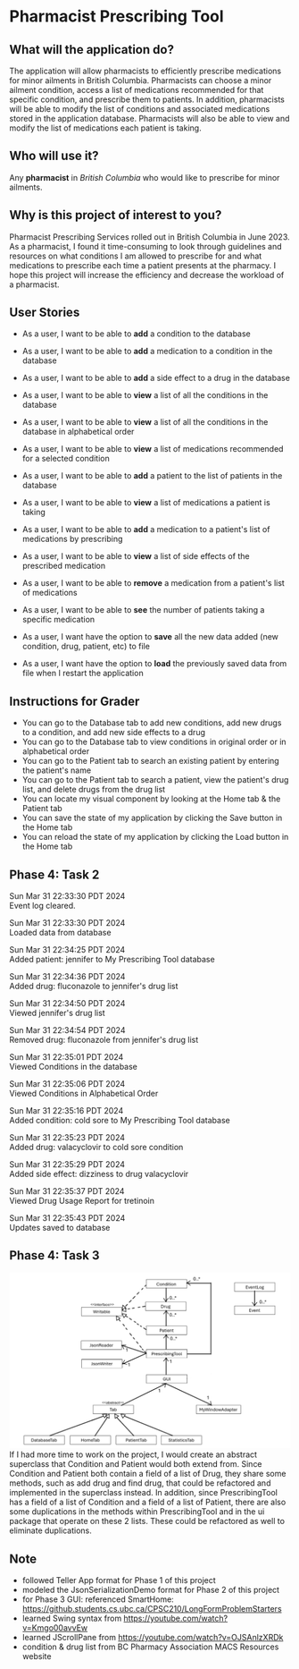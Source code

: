 # Pharmacist Prescribing Tool

## What will the application do?
The application will allow pharmacists to efficiently prescribe medications 
for minor ailments in British Columbia.
Pharmacists can choose a minor ailment condition, 
access a list of medications recommended for that specific condition, and prescribe them to patients.
In addition, pharmacists will be able to modify the list of conditions 
and associated medications stored in the application database. 
Pharmacists will also be able to view and modify the list of medications each patient is taking.

## Who will use it?
Any **pharmacist** in *British Columbia* who would like to prescribe for minor ailments.

## Why is this project of interest to you?
Pharmacist Prescribing Services rolled out in British Columbia in June 2023. 
As a pharmacist, I found it time-consuming to look through guidelines and resources on what conditions 
I am allowed to prescribe for and what medications to prescribe each time a patient presents at the pharmacy. 
I hope this project will increase the efficiency and decrease the workload of a pharmacist.

## User Stories
- As a user, I want to be able to **add** a condition to the database
- As a user, I want to be able to **add** a medication to a condition in the database
- As a user, I want to be able to **add** a side effect to a drug in the database
- As a user, I want to be able to **view** a list of all the conditions in the database
- As a user, I want to be able to **view** a list of all the conditions in the database in alphabetical order
- As a user, I want to be able to **view** a list of medications recommended for a selected condition
- As a user, I want to be able to **add** a patient to the list of patients in the database
- As a user, I want to be able to **view** a list of medications a patient is taking
- As a user, I want to be able to **add** a medication to a patient's list of medications by prescribing
- As a user, I want to be able to **view** a list of side effects of the prescribed medication
- As a user, I want to be able to **remove** a medication from a patient's list of medications
- As a user, I want to be able to **see** the number of patients taking a specific medication

- As a user, I want have the option to **save** all the new data added (new condition, drug, patient, etc) to file
- As a user, I want have the option to **load** the previously saved data from file when I restart the application

## Instructions for Grader
- You can go to the Database tab to add new conditions, add new drugs to a condition, and add new side effects to a drug
- You can go to the Database tab to view conditions in original order or in alphabetical order
- You can go to the Patient tab to search an existing patient by entering the patient's name
- You can go to the Patient tab to search a patient, view the patient's drug list, and delete drugs from the drug list
- You can locate my visual component by looking at the Home tab & the Patient tab
- You can save the state of my application by clicking the Save button in the Home tab
- You can reload the state of my application by clicking the Load button in the Home tab

## Phase 4: Task 2

Sun Mar 31 22:33:30 PDT 2024  
Event log cleared.

Sun Mar 31 22:33:30 PDT 2024  
Loaded data from database

Sun Mar 31 22:34:25 PDT 2024  
Added patient: jennifer to My Prescribing Tool database

Sun Mar 31 22:34:36 PDT 2024  
Added drug: fluconazole to jennifer's drug list

Sun Mar 31 22:34:50 PDT 2024  
Viewed jennifer's drug list

Sun Mar 31 22:34:54 PDT 2024  
Removed drug: fluconazole from jennifer's drug list

Sun Mar 31 22:35:01 PDT 2024  
Viewed Conditions in the database

Sun Mar 31 22:35:06 PDT 2024  
Viewed Conditions in Alphabetical Order

Sun Mar 31 22:35:16 PDT 2024  
Added condition: cold sore to My Prescribing Tool database

Sun Mar 31 22:35:23 PDT 2024  
Added drug: valacyclovir to cold sore condition

Sun Mar 31 22:35:29 PDT 2024  
Added side effect: dizziness to drug valacyclovir

Sun Mar 31 22:35:37 PDT 2024  
Viewed Drug Usage Report for tretinoin

Sun Mar 31 22:35:43 PDT 2024  
Updates saved to database

## Phase 4: Task 3
![UML_Design_Diagram.png](UML_Design_Diagram.png)
If I had more time to work on the project, I would create an abstract superclass that Condition and Patient would both extend from. Since Condition and Patient both contain a field of a list of Drug, they share some methods, such as add drug and find drug, that could be refactored and implemented in the superclass instead. In addition, since PrescribingTool has a field of a list of Condition and a field of a list of Patient, there are also some duplications in the methods within PrescribingTool and in the ui package that operate on these 2 lists. These could be refactored as well to eliminate duplications.



## Note
- followed Teller App format for Phase 1 of this project
- modeled the JsonSerializationDemo format for Phase 2 of this project
- for Phase 3 GUI: referenced SmartHome: https://github.students.cs.ubc.ca/CPSC210/LongFormProblemStarters
- learned Swing syntax from https://youtube.com/watch?v=Kmgo00avvEw
- learned JScrollPane from https://youtube.com/watch?v=OJSAnlzXRDk
- condition & drug list from BC Pharmacy Association MACS Resources website